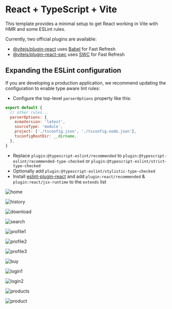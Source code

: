 # React + TypeScript + Vite

This template provides a minimal setup to get React working in Vite with HMR and some ESLint rules.

Currently, two official plugins are available:

- [@vitejs/plugin-react](https://github.com/vitejs/vite-plugin-react/blob/main/packages/plugin-react/README.md) uses [Babel](https://babeljs.io/) for Fast Refresh
- [@vitejs/plugin-react-swc](https://github.com/vitejs/vite-plugin-react-swc) uses [SWC](https://swc.rs/) for Fast Refresh

## Expanding the ESLint configuration

If you are developing a production application, we recommend updating the configuration to enable type aware lint rules:

- Configure the top-level `parserOptions` property like this:

```js
export default {
  // other rules...
  parserOptions: {
    ecmaVersion: 'latest',
    sourceType: 'module',
    project: ['./tsconfig.json', './tsconfig.node.json'],
    tsconfigRootDir: __dirname,
  },
}
```

- Replace `plugin:@typescript-eslint/recommended` to `plugin:@typescript-eslint/recommended-type-checked` or `plugin:@typescript-eslint/strict-type-checked`
- Optionally add `plugin:@typescript-eslint/stylistic-type-checked`
- Install [eslint-plugin-react](https://github.com/jsx-eslint/eslint-plugin-react) and add `plugin:react/recommended` & `plugin:react/jsx-runtime` to the `extends` list





![home](https://github.com/user-attachments/assets/f9ca8382-166a-4709-9739-13cb92765e84)


![history](https://github.com/user-attachments/assets/39e4a3c3-f4ca-41c6-901a-0b2b0baaed3e)


![download](https://github.com/user-attachments/assets/8bfe6ce4-9fc5-481f-9d7f-8c24d2c005ad)


![search](https://github.com/user-attachments/assets/e8cf43a2-284a-4549-b913-ac77d6483958)


![profile1](https://github.com/user-attachments/assets/1e46fe8f-bb97-4143-a9a3-6c6b2f3cd0fe)


![profile2](https://github.com/user-attachments/assets/37759266-e24c-4482-a7e0-9c9fbab7b65f)


![profile3](https://github.com/user-attachments/assets/da4adac3-502b-4741-a3dc-13586ca5b2f6)


![buy](https://github.com/user-attachments/assets/e6a55844-a4be-4fa1-8ade-0072e85606fa)


![login1](https://github.com/user-attachments/assets/5fadb348-c7dd-4d51-9ffe-75228c98515b)


![login2](https://github.com/user-attachments/assets/67afad6f-635f-4c30-a301-bd3fb6f7bb56)


![products](https://github.com/user-attachments/assets/22d6e319-1d0a-4fb8-9dab-220cf6027084)


![product](https://github.com/user-attachments/assets/842893ab-e0e2-4df4-9416-d38ba7d4ff07)
